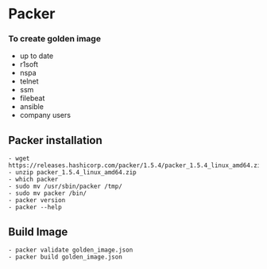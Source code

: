 # Packer

### To create golden image

* up to date
* r1soft
* nspa
* telnet
* ssm
* filebeat
* ansible
* company users

## Packer installation
```
- wget https://releases.hashicorp.com/packer/1.5.4/packer_1.5.4_linux_amd64.zip
- unzip packer_1.5.4_linux_amd64.zip
- which packer
- sudo mv /usr/sbin/packer /tmp/
- sudo mv packer /bin/
- packer version
- packer --help
```

## Build Image

```
- packer validate golden_image.json
- packer build golden_image.json
```
